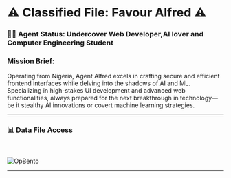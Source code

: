 # ⚠️ Classified File: Favour Alfred ⚠️

### 🕵️‍♂️ Agent Status: Undercover Web Developer,AI lover and Computer Engineering Student
### Mission Brief:
Operating from Nigeria, Agent Alfred excels in crafting secure and efficient frontend interfaces while delving into the shadows of AI and ML. Specializing in high-stakes UI development and advanced web functionalities, always prepared for the next breakthrough in technology—be it stealthy AI innovations or covert machine learning strategies.

---
### 📊 **Data File Access**
</br>
  
![OpBento](https://firebasestorage.googleapis.com/v0/b/smartkaksha-fe32c.appspot.com/o/opbento%2Ffreddyfavourb94dd.png?alt=media)

---

